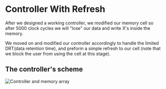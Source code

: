 # Controller With Refresh
After we designed a working controller, we modified our memory cell so after 5000 clock cycles we will "lose" our data and write X's inside the memory.

We moved on and modified our controller accordingly to handle the limited DRT(data retention time), and preform a simple refresh to our cell (note that we block the user from using the cell at this stage).

## The controller's scheme

![Controller and memory array](https://drive.google.com/file/d/1lgFNRbzn7FvQf72ddQycW67c-WcnP82U/view "Controller and memory array with refresh")